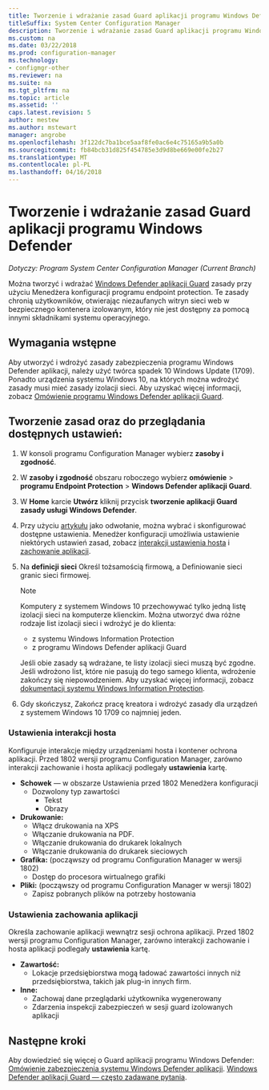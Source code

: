 ```yaml
---
title: Tworzenie i wdrażanie zasad Guard aplikacji programu Windows Defender
titleSuffix: System Center Configuration Manager
description: Tworzenie i wdrażanie zasad Guard aplikacji programu Windows Defender.
ms.custom: na
ms.date: 03/22/2018
ms.prod: configuration-manager
ms.technology:
- configmgr-other
ms.reviewer: na
ms.suite: na
ms.tgt_pltfrm: na
ms.topic: article
ms.assetid: ''
caps.latest.revision: 5
author: mestew
ms.author: mstewart
manager: angrobe
ms.openlocfilehash: 3f122dc7ba1bce5aaf8fe0ac6e4c75165a9b5a0b
ms.sourcegitcommit: fb84bcb31d825f454785e3d9d8be669e00fe2b27
ms.translationtype: MT
ms.contentlocale: pl-PL
ms.lasthandoff: 04/16/2018
---
```

# <a name="create-and-deploy-windows-defender-application-guard-policy"></a>Tworzenie i wdrażanie zasad Guard aplikacji programu Windows Defender 
*Dotyczy: Program System Center Configuration Manager (Current Branch)*
<!-- 1351960 -->
Można tworzyć i wdrażać [Windows Defender aplikacji Guard](https://docs.microsoft.com/windows/threat-protection/windows-defender-application-guard/wd-app-guard-overview) zasady przy użyciu Menedżera konfiguracji programu endpoint protection. Te zasady chronią użytkowników, otwierając niezaufanych witryn sieci web w bezpiecznego kontenera izolowanym, który nie jest dostępny za pomocą innymi składnikami systemu operacyjnego.

## <a name="prerequisites"></a>Wymagania wstępne

Aby utworzyć i wdrożyć zasady zabezpieczenia programu Windows Defender aplikacji, należy użyć twórca spadek 10 Windows Update (1709). Ponadto urządzenia systemu Windows 10, na których można wdrożyć zasady musi mieć zasady izolacji sieci. Aby uzyskać więcej informacji, zobacz [Omówienie programu Windows Defender aplikacji Guard](https://docs.microsoft.com/windows/threat-protection/windows-defender-application-guard/wd-app-guard-overview). 


## <a name="create-a-policy-and-to-browse-the-available-settings"></a>Tworzenie zasad oraz do przeglądania dostępnych ustawień:

1. W konsoli programu Configuration Manager wybierz **zasoby i zgodność**.
2. W **zasoby i zgodność** obszaru roboczego wybierz **omówienie** > **programu Endpoint Protection** > **Windows Defender aplikacji Guard**.
3. W **Home** karcie **Utwórz** kliknij przycisk **tworzenie aplikacji Guard zasady usługi Windows Defender**.
4. Przy użyciu [artykułu](https://docs.microsoft.com/windows/security/threat-protection/windows-defender-application-guard/configure-wd-app-guard) jako odwołanie, można wybrać i skonfigurować dostępne ustawienia. Menedżer konfiguracji umożliwia ustawienie niektórych ustawień zasad, zobacz [interakcji ustawienia hosta](#BKMK_HIS) i [zachowanie aplikacji](#BKMK_AppB).
5. Na **definicji sieci** Określ tożsamością firmową, a Definiowanie sieci granic sieci firmowej.

    > [!NOTE]
    > Komputery z systemem Windows 10 przechowywać tylko jedną listę izolacji sieci na komputerze klienckim. Można utworzyć dwa różne rodzaje list izolacji sieci i wdrożyć je do klienta:
    >
    >  - z systemu Windows Information Protection
    >  - z programu Windows Defender aplikacji Guard
    >
    > Jeśli obie zasady są wdrażane, te listy izolacji sieci muszą być zgodne. Jeśli wdrożono list, które nie pasują do tego samego klienta, wdrożenie zakończy się niepowodzeniem. Aby uzyskać więcej informacji, zobacz [dokumentacji systemu Windows Information Protection](https://docs.microsoft.com/windows/threat-protection/windows-information-protection/create-wip-policy-using-sccm).
    > 
    > 

6. Gdy skończysz, Zakończ pracę kreatora i wdrożyć zasady dla urządzeń z systemem Windows 10 1709 co najmniej jeden.

### <a name="bkmk_HIS"></a> Ustawienia interakcji hosta
Konfiguruje interakcje między urządzeniami hosta i kontener ochrona aplikacji. Przed 1802 wersji programu Configuration Manager, zarówno interakcji zachowanie i hosta aplikacji podlegały **ustawienia** kartę.

- **Schowek** — w obszarze Ustawienia przed 1802 Menedżera konfiguracji
    - Dozwolony typ zawartości
        - Tekst
        - Obrazy
- **Drukowanie:**
    - Włącz drukowania na XPS
    - Włączanie drukowania na PDF.
    - Włączanie drukowania do drukarek lokalnych
    - Włączanie drukowania do drukarek sieciowych
- **Grafika:** (począwszy od programu Configuration Manager w wersji 1802)
    - Dostęp do procesora wirtualnego grafiki
- **Pliki:** (począwszy od programu Configuration Manager w wersji 1802)
    - Zapisz pobranych plików na potrzeby hostowania

### <a name="bkmk_ABS"></a> Ustawienia zachowania aplikacji
Określa zachowanie aplikacji wewnątrz sesji ochrona aplikacji. Przed 1802 wersji programu Configuration Manager, zarówno interakcji zachowanie i hosta aplikacji podlegały **ustawienia** kartę.

- **Zawartość:**
   - Lokacje przedsiębiorstwa mogą ładować zawartości innych niż przedsiębiorstwa, takich jak plug-in innych firm.
- **Inne:**
    - Zachowaj dane przeglądarki użytkownika wygenerowany
    - Zdarzenia inspekcji zabezpieczeń w sesji guard izolowanych aplikacji



## <a name="next-steps"></a>Następne kroki
Aby dowiedzieć się więcej o Guard aplikacji programu Windows Defender: [Omówienie zabezpieczenia systemu Windows Defender aplikacji](https://docs.microsoft.com/windows/security/threat-protection/windows-defender-application-guard/wd-app-guard-overview).
[Windows Defender aplikacji Guard — często zadawane pytania](https://docs.microsoft.com/windows/security/threat-protection/windows-defender-application-guard/faq-wd-app-guard).
